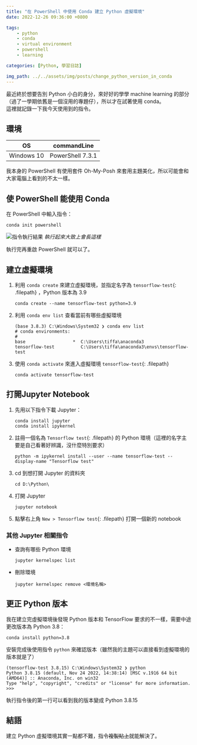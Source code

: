 ```yaml
---
title: "在 PowerShell 中使用 Conda 建立 Python 虛擬環境"
date: 2022-12-26 09:36:00 +0800

tags: 
    - python
    - conda
    - virtual environment
    - powershell
    - learning

categories: [Python, 學習日誌]

img_path: ../../assets/img/posts/change_python_version_in_conda
---
```


最近終於想要告別 Python 小白的身分，來好好的學學 machine learning 的部分（過了一學期依舊是一個沒用的專題仔），所以才在試著使用 conda。 <br>
這裡就記錄一下我今天使用到的指令。

## 環境

| OS         | commandLine      |
|------------|------------------|
| Windows 10 | PowerShell 7.3.1 |

我本身的 PowerShell 有使用套件 Oh-My-Posh 來套用主題美化，所以可能會和大家電腦上看到的不太一樣。

## 使 PowerShell 能使用 Conda

在 PowerShell 中輸入指令：

```
conda init powershell
```

![指令執行結果](init.webp)
_執行起來大致上會長這樣_

執行完再重啟 PowerShell 就可以了。

## 建立虛擬環境

1. 利用 `conda create` 來建立虛擬環境，並指定名字為 `tensorflow-test`{: .filepath} ，Python 版本為 3.9

    ```
    conda create --name tensorflow-test python=3.9
    ```

2. 利用 `conda env list` 查看當前有哪些虛擬環境

    ```
    (base 3.8.3) C:\Windows\System32 ❯ conda env list
    # conda environments:
    #
    base                  *  C:\Users\tiffa\anaconda3
    tensorflow-test          C:\Users\tiffa\anaconda3\envs\tensorflow-test
    ```

3. 使用 `conda activate` 來進入虛擬環境 `tensorflow-test`{: .filepath}

    ```
    conda activate tensorflow-test
    ```

## 打開Jupyter Notebook

1. 先用以下指令下載 Jupyter：
    ```
    conda install jupyter
    conda install ipykernel
    ```
2. 註冊一個名為 `Tensorflow test`{: .filepath} 的 Python 環境（這裡的名字主要是自己看著好辨識，沒什麼特別要求）
    ```
    python -m ipykernel install --user --name tensorflow-test --display-name "Tensorflow test"
    ```
3. cd 到想打開 Jupyter 的資料夾
    ```
    cd D:\Python\
    ```
4. 打開 Jupyter
    ```
    jupyter notebook
    ```
5. 點擊右上角 `New > Tensorflow test`{: .filepath} 打開一個新的 notebook

### 其他 Jupyter 相關指令
- 查詢有哪些 Python 環境
    ```
    jupyter kernelspec list
    ```
- 刪除環境
    ```
    jupyter kernelspec remove <環境名稱>
    ```

## 更正 Python 版本

我在建立完虛擬環境後發現 Python 版本和 TensorFlow 要求的不一樣，需要中途更改版本為 Python 3.8：

```
conda install python=3.8
```

安裝完成後使用指令 `python` 來確認版本（雖然我的主題可以直接看到虛擬環境的版本就是了）

```
(tensorflow-test 3.8.15) C:\Windows\System32 ❯ python
Python 3.8.15 (default, Nov 24 2022, 14:38:14) [MSC v.1916 64 bit (AMD64)] :: Anaconda, Inc. on win32
Type "help", "copyright", "credits" or "license" for more information.
>>>
```

執行指令後的第一行可以看到我的版本變成 Python 3.8.15

## 結語
建立 Python 虛擬環境其實一點都不難，指令~~複製貼上~~就能解決了。
